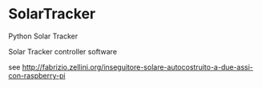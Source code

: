 # SolarTracker
Python Solar Tracker

Solar Tracker controller software 

see http://fabrizio.zellini.org/inseguitore-solare-autocostruito-a-due-assi-con-raspberry-pi
